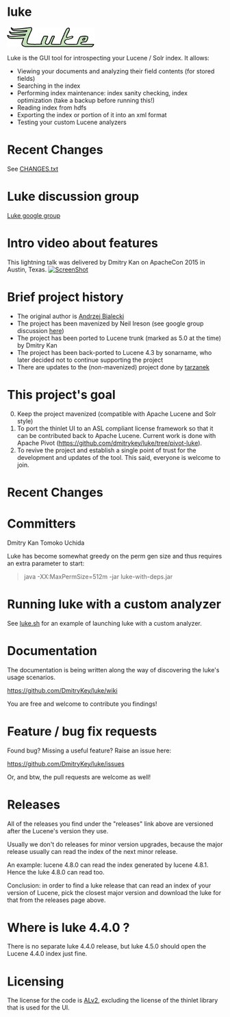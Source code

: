 luke
====

![Luke, the Lucene Toolbox Project](src/main/resources/img/luke-big.gif)

Luke is the GUI tool for introspecting your Lucene / Solr index. It allows:

* Viewing your documents and analyzing their field contents (for stored fields)
* Searching in the index
* Performing index maintenance: index sanity checking, index optimization (take a backup before running this!)
* Reading index from hdfs
* Exporting the index or portion of it into an xml format
* Testing your custom Lucene analyzers
 
Recent Changes
====
See [CHANGES.txt](CHANGES.txt)

Luke discussion group
====
[Luke google group](https://groups.google.com/forum/#!forum/luke-discuss)

Intro video about features
====
This lightning talk was delivered by Dmitry Kan on ApacheCon 2015 in Austin, Texas.
[![ScreenShot](https://github.com/DmitryKey/luke/blob/master/docs/img/ApacheCon_Luke_lightning_talk.png)](https://www.youtube.com/watch?list=PLGeM09tlguZTaS5FNoJGYEohaubtIvErS&v=fQAAzpk4oQ4#t=392)

Brief project history
====

* The original author is [Andrzej Bialecki](https://code.google.com/p/luke)
* The project has been mavenized by Neil Ireson (see google group discussion [here](http://bit.ly/16Y8utO))
* The project has been ported to Lucene trunk (marked as 5.0 at the time) by Dmitry Kan
* The project has been back-ported to Lucene 4.3 by sonarname, who later decided not to continue supporting the project
* There are updates to the (non-mavenized) project done by [tarzanek](https://github.com/tarzanek/luke)

This project's goal
====

0. Keep the project mavenized (compatible with Apache Lucene and Solr style)
1. To port the thinlet UI to an ASL compliant license framework so that it can be contributed back to Apache Lucene.
   Current work is done with Apache Pivot (https://github.com/dmitrykey/luke/tree/pivot-luke).
2. To revive the project and establish a single point of trust for the development and updates of the tool. This said,
   everyone is welcome to join.

Recent Changes
====


Committers
====
Dmitry Kan
Tomoko Uchida

Luke has become somewhat greedy on the perm gen size and thus requires an extra parameter to start:
>java -XX:MaxPermSize=512m -jar luke-with-deps.jar

Running luke with a custom analyzer
====

See [luke.sh](luke.sh) for an example of launching luke with a custom analyzer.

Documentation
====
The documentation is being written along the way of discovering the luke's usage scenarios.

https://github.com/DmitryKey/luke/wiki

You are free and welcome to contribute you findings!

Feature / bug fix requests
====
Found bug? Missing a useful feature? Raise an issue here:

https://github.com/DmitryKey/luke/issues

Or, and btw, the pull requests are welcome as well!

Releases
====

All of the releases you find under the "releases" link above are versioned after the Lucene's version they use.

Usually we don't do releases for minor version upgrades, because the major release usually can read the index of the next
minor release.

An example: lucene 4.8.0 can read the index generated by lucene 4.8.1. Hence the luke 4.8.0 can read too.

Conclusion: in order to find a luke release that can read an index of your version of Lucene, pick the closest major version
and download the luke for that from the releases page above.

Where is luke 4.4.0 ?
===

There is no separate luke 4.4.0 release, but luke 4.5.0 should open the Lucene 4.4.0 index just fine.

Licensing
===

The license for the code is [ALv2](http://www.apache.org/licenses/LICENSE-2.0.html), excluding the license of the
thinlet library that is used for the UI.
